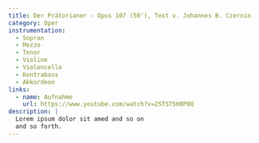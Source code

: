 ```yaml
---
title: Der Prätorianer - Opus 107 (50'), Text v. Johannes B. Czernin
category: Oper
instrumentation:
  - Sopran
  - Mezzo
  - Tenor
  - Violine
  - Violoncello
  - Kontrabass
  - Akkordeon
links:
  - name: Aufnahme
    url: https://www.youtube.com/watch?v=2STST5H8POQ
description: |
  Lorem ipsum dolor sit amed and so on
  and so forth.
---
```

